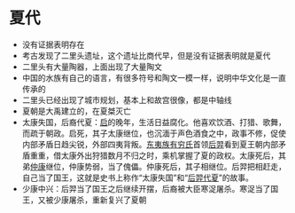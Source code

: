 # 夏代

- 没有证据表明存在
- 考古发现了二里头遗址，这个遗址比商代早，但是没有证据表明就是夏代
- 二里头有大量陶器，上面出现了大量陶文
- 中国的水族有自己的语言，有很多符号和陶文一模一样，说明中华文化是一直传承的
- 二里头已经出现了城市规划，基本上和故宫很像，都是中轴线
- 夏朝是大禹建立的，在夏桀灭亡
- 太康失国，后裔代夏：[启](https://baike.baidu.com/item/启/1531150?fromModule=lemma_inlink)的晚年，生活日益腐化。他喜欢饮酒、打猎、歌舞，而疏于朝政。启死，其子太康继位，也沉湎于声色酒食之中，政事不修，促使内部矛盾日趋尖锐，外部四夷背叛。[东夷族](https://baike.baidu.com/item/东夷族/9765298?fromModule=lemma_inlink)[有穷氏](https://baike.baidu.com/item/有穷氏?fromModule=lemma_inlink)首领[后羿](https://baike.baidu.com/item/后羿/17339916?fromModule=lemma_inlink)看到夏王朝内部矛盾重重，借太康外出狩猎数月不归之时，乘机掌握了夏的政权。太康死后，其弟[仲康](https://baike.baidu.com/item/仲康/356170?fromModule=lemma_inlink)继位，仲康势弱，当了傀儡。仲康死后，其子相继位。后羿把相赶走，自己当了国王，这就是史书上称作“太康失国”和“[后羿代夏](https://baike.baidu.com/item/后羿代夏/2332846?fromModule=lemma_inlink)”的故事。
- 少康中兴：后羿当了国王之后继续开摆，后裔被大臣寒浞屠杀。寒浞当了国王，又被少康屠杀，重新复兴了夏朝